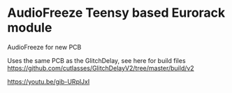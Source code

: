 # AudioFreeze Teensy based Eurorack module
AudioFreeze for new PCB

Uses the same PCB as the GlitchDelay, see here for build files https://github.com/cutlasses/GlitchDelayV2/tree/master/build/v2

https://youtu.be/gib-URplJxI

